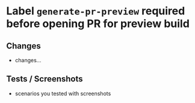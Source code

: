# Label `generate-pr-preview` required before opening PR for preview build

## Changes

-   changes...

## Tests / Screenshots

-   scenarios you tested with screenshots
